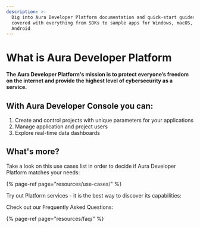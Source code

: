 ```yaml
---
description: >-
  Dig into Aura Developer Platform documentation and quick-start guides. You're
  covered with everything from SDKs to sample apps for Windows, macOS, iOS, and
  Android
---
```


# What is Aura Developer Platform

**The Aura Developer Platform's mission is to protect everyone’s freedom on the internet and provide the highest level of cybersecurity as a service.**

## With Aura Developer Console you can:

1. Create and control projects with unique parameters for your applications
2. Manage application and project users
3. Explore real-time data dashboards

## What's more?

Take a look on this use cases list in order to decide if Aura Developer Platform matches your needs:

{% page-ref page="resources/use-cases/" %}

Try out Platform services - it is the best way to discover its capabilities:

Check out our Frequently Asked Questions:

{% page-ref page="resources/faq/" %}

